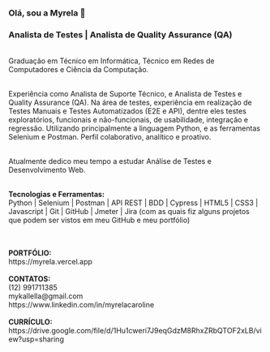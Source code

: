 ### Olá, sou a Myrela 👋
### Analista de Testes | Analista de Quality Assurance (QA)
<br>
Graduação em Técnico em Informática, Técnico em Redes de Computadores e Ciência da Computação. 
<br><br>

Experiência como Analista de Suporte Técnico, e Analista de Testes e Quality Assurance (QA). Na área de testes, experiência em realização de Testes Manuais e Testes Automatizados (E2E e API), dentre eles testes exploratórios, funcionais e não-funcionais, de usabilidade, integração e regressão. Utilizando principalmente a linguagem Python, e as ferramentas Selenium e Postman. Perfil colaborativo, analítico e proativo.
<br><br>

Atualmente dedico meu tempo a estudar Análise de Testes e Desenvolvimento Web.
<br><br>

<strong>Tecnologias e Ferramentas:</strong>
<br>
Python | Selenium | Postman | API REST | BDD | Cypress | HTML5 | CSS3 | Javascript | Git | GitHub | Jmeter | Jira (com as quais fiz alguns projetos que podem ser vistos em meu GitHub e meu portfólio)
<br><br>

<br>
<strong>PORTFÓLIO: </strong>
<br>
https://myrela.vercel.app
<br><br>
<strong>CONTATOS:</strong> 
<br>
(12) 991711385
<br>
mykallella@gmail.com
<br>
https://www.linkedin.com/in/myrelacaroline
<br><br>
<strong>CURRÍCULO: </strong>
<br>
https://drive.google.com/file/d/1Hu1cweri7J9eqGdzM8RhxZRbQTOF2xLB/view?usp=sharing



